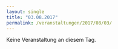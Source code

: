 ```yaml
---
layout: single
title: "03.08.2017"
permalink: /veranstaltungen/2017/08/03/
---
```


Keine Veranstaltung an diesem Tag.
